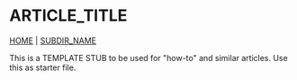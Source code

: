 # ARTICLE_TITLE

[HOME](../README.md) | [SUBDIR_NAME](/sub-dir-path/index.md)

This is a TEMPLATE STUB to be used for "how-to" and similar articles. Use this as starter file.

